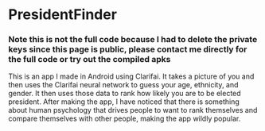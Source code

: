# PresidentFinder
### __Note this is not the full code because I had to delete the private keys since this page is public, please contact me directly for the full code or try out the compiled apks__
This is an app I made in Android using Clarifai. It takes a picture of you and then uses the Clarifai neural network to guess your age, ethnicity, and gender. It then uses those data to rank how likely you are to be elected president. After making the app, I have noticed that there is something about human psychology that drives people to want to rank themselves and compare themselves with other people, making the app wildly popular.
